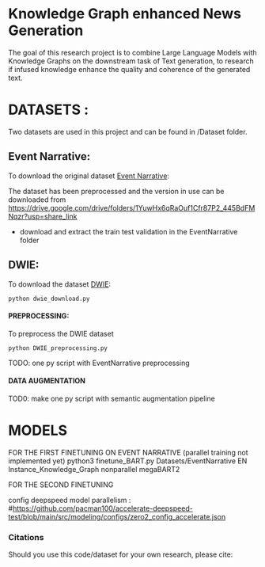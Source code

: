 # Knowledge Graph enhanced News Generation
The goal of this research project is to combine Large Language Models with Knowledge Graphs on the downstream task of Text generation, to research if infused knowledge enhance the quality and coherence of the generated text.


# DATASETS :
Two datasets are used in this project and can be found in /Dataset folder. 

## Event Narrative:
To download the original dataset  [Event Narrative](https://www.kaggle.com/datasets/acolas1/eventnarration):

The dataset has been preprocessed and the version in use can be downloaded from https://drive.google.com/drive/folders/1YuwHx6qRaOuf1Cfr87P2_445BdFMNqzr?usp=share_link
- download and extract the train test validation in the EventNarrative folder


## DWIE:
To download the dataset [DWIE](https://www.sciencedirect.com/science/article/pii/S0306457321000662):
```
python dwie_download.py
```

#### PREPROCESSING:
To preprocess the DWIE dataset 
```
python DWIE_preprocessing.py
```
TODO: one py script with EventNarrative preprocessing 

#### DATA AUGMENTATION
TOD0: make one py script with semantic augmentation pipeline


# MODELS
FOR THE FIRST FINETUNING ON EVENT NARRATIVE (parallel training not implemented yet)
python3 finetune_BART.py Datasets/EventNarrative EN Instance_Knowledge_Graph nonparallel megaBART2

FOR THE SECOND FINETUNING 


config deepspeed model parallelism : #https://github.com/pacman100/accelerate-deepspeed-test/blob/main/src/modeling/configs/zero2_config_accelerate.json




### Citations
Should you use this code/dataset for your own research, please cite: 
```

```


